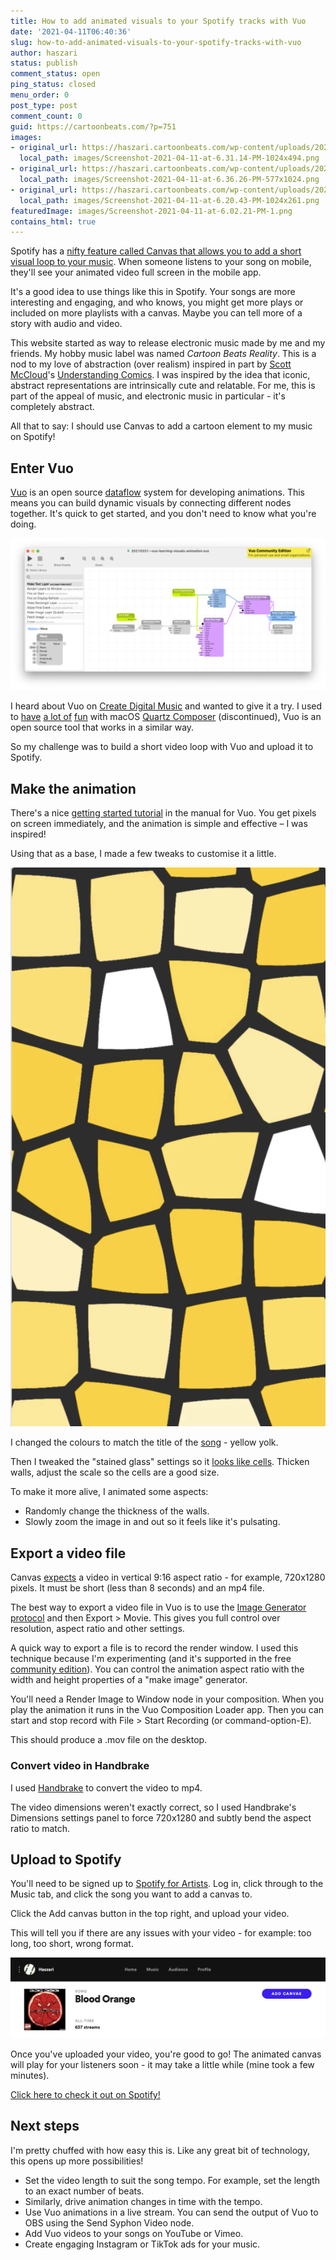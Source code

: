 ```yaml
---
title: How to add animated visuals to your Spotify tracks with Vuo
date: '2021-04-11T06:40:36'
slug: how-to-add-animated-visuals-to-your-spotify-tracks-with-vuo
author: haszari
status: publish
comment_status: open
ping_status: closed
menu_order: 0
post_type: post
comment_count: 0
guid: https://cartoonbeats.com/?p=751
images:
- original_url: https://haszari.cartoonbeats.com/wp-content/uploads/2021/04/Screenshot-2021-04-11-at-6.31.14-PM-1024x494.png
  local_path: images/Screenshot-2021-04-11-at-6.31.14-PM-1024x494.png
- original_url: https://haszari.cartoonbeats.com/wp-content/uploads/2021/04/Screenshot-2021-04-11-at-6.36.26-PM-577x1024.png
  local_path: images/Screenshot-2021-04-11-at-6.36.26-PM-577x1024.png
- original_url: https://haszari.cartoonbeats.com/wp-content/uploads/2021/04/Screenshot-2021-04-11-at-6.20.43-PM-1024x261.png
  local_path: images/Screenshot-2021-04-11-at-6.20.43-PM-1024x261.png
featuredImage: images/Screenshot-2021-04-11-at-6.02.21-PM-1.png
contains_html: true
---
```


Spotify has a [nifty feature called Canvas that allows you to add a short visual loop to your music](https://canvas.spotify.com/). When someone listens to your song on mobile, they'll see your animated video full screen in the mobile app.

<!-- wp:more -->
<!--more-->
<!-- /wp:more -->

It's a good idea to use things like this in Spotify. Your songs are more interesting and engaging, and who knows, you might get more plays or included on more playlists with a canvas. Maybe you can tell more of a story with audio and video.

This website started as way to release electronic music made by me and my friends. My hobby music label was named *Cartoon Beats Reality*. This is a nod to my love of abstraction (over realism) inspired in part by [Scott McCloud](http://scottmccloud.com)'s [Understanding Comics](https://en.wikipedia.org/wiki/Understanding_Comics). I was inspired by the idea that iconic, abstract representations are intrinsically cute and relatable. For me, this is part of the appeal of music, and electronic music in particular - it's completely abstract.

All that to say: I should use Canvas to add a cartoon element to my music on Spotify!

## Enter Vuo

[Vuo](https://vuo.org) is an open source [dataflow](https://en.wikipedia.org/wiki/Dataflow) system for developing animations. This means you can build dynamic visuals by connecting different nodes together. It's quick to get started, and you don't need to know what you're doing.

![](./images/Screenshot-2021-04-11-at-6.31.14-PM-1024x494.png)

I heard about Vuo on [Create Digital Music](https://cdm.link/2020/10/vuo-visual-patcher-gets-glitchier-more-useful/) and wanted to give it a try. I used to [have](http://haszaristwocents.blogspot.com/2010/06/qtzrendang-open-source-quartz-composer.html) [a lo](https://www.youtube.com/watch?v=9xg3ZPOi4hI&amp;t=7s)[t of](https://www.youtube.com/watch?v=stGrP2RJH-8) [fun](https://www.youtube.com/watch?v=nDf2k3TgWng) with macOS [Quartz Composer](https://taoofmac.com/space/apps/quartz_composer) (discontinued), Vuo is an open source tool that works in a similar way.

So my challenge was to build a short video loop with Vuo and upload it to Spotify.

## Make the animation

There's a nice [getting started tutorial](https://vuo.org/start) in the manual for Vuo. You get pixels on screen immediately, and the animation is simple and effective – I was inspired!

Using that as a base, I made a few tweaks to customise it a little.

<!-- wp:columns -->
![](./images/Screenshot-2021-04-11-at-6.36.26-PM-577x1024.png)

I changed the colours to match the title of the [song](https://cartoonbeats.com/product/eggs-for-tea/) - yellow yolk. 

Then I tweaked the "stained glass" settings so it [looks like cells](https://cartoonbeats.com/eggs-for-tea/). Thicken walls, adjust the scale so the cells are a good size.

To make it more alive, I animated some aspects: 

- Randomly change the thickness of the walls.
- Slowly zoom the image in and out so it feels like it's pulsating.

<!-- /wp:columns -->

## Export a video file

Canvas [expects](https://docs.google.com/presentation/d/e/2PACX-1vRRYYuzyMNOhrB3amuOt2KmPgLsEV1C6uCiHtqgpNuso_gpW_bgTVwMCXbGFCrIavTt8RUC8bfE9KYA/pub?start=false&amp;loop=false&amp;delayms=3000&amp;slide=id.g4f8e5e4ef6_0_0) a video in vertical 9:16 aspect ratio - for example, 720x1280 pixels. It must be short (less than 8 seconds) and an mp4 file.

The best way to export a video file in Vuo is to use the [Image Generator protocol](https://vuo.org/protocol/VuoImageGenerator) and then Export &gt; Movie. This gives you full control over resolution, aspect ratio and other settings.

A quick way to export a file is to record the render window. I used this technique because I'm experimenting (and it's supported in the free [community edition](https://vuo.org/download)). You can control the animation aspect ratio with the width and height properties of a "make image" generator.

You'll need a Render Image to Window node in your composition. When you play the animation it runs in the Vuo Composition Loader app. Then you can start and stop record with File &gt; Start Recording (or command-option-E).

This should produce a .mov file on the desktop.

### Convert video in Handbrake

I used [Handbrake](https://handbrake.fr) to convert the video to mp4.

The video dimensions weren't exactly correct, so I used Handbrake's Dimensions settings panel to force 720x1280 and subtly bend the aspect ratio to match.

## Upload to Spotify

You'll need to be signed up to [Spotify for Artists](https://artists.spotify.com/). Log in, click through to the Music tab, and click the song you want to add a canvas to.

Click the Add canvas button in the top right, and upload your video.

This will tell you if there are any issues with your video - for example: too long, too short, wrong format.

![](./images/Screenshot-2021-04-11-at-6.20.43-PM-1024x261.png)

Once you've uploaded your video, you're good to go! The animated canvas will play for your listeners soon - it may take a little while (mine took a few minutes).

<!-- wp:buttons -->
[Click here to check it out on Spotify!](https://open.spotify.com/track/37K4d3GgiJLDS3eqksd48A?si=vMGwt-zgRniqnZPsLsl7xw)

<!-- /wp:buttons -->

## Next steps

I'm pretty chuffed with how easy this is. Like any great bit of technology, this opens up more possibilities!

- Set the video length to suit the song tempo. For example, set the length to an exact number of beats.
- Similarly, drive animation changes in time with the tempo.
- Use Vuo animations in a live stream. You can send the output of Vuo to OBS using the Send Syphon Video node.
- Add Vuo videos to your songs on YouTube or Vimeo.
- Create engaging Instagram or TikTok ads for your music.